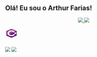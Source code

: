 ## Olá! Eu sou o Arthur Farias!
<div align="center">
  <a href="https://github.com/ArthurFariasds">
  <img height="180em" src="https://github-readme-stats.vercel.app/api?username=ArthurFariasds&show_icons=true&theme=tokyonight&include_all_commits=true&count_private=true"/>
  <img height="180em" src="https://github-readme-stats.vercel.app/api/top-langs/?username=ArthurFariasds&layout=compact&langs_count=7&theme=tokyonight"/>
</div>
</div>
<div style="display: inline_block"><br>
  <img align="center" alt="Arthur-Csharp" height="30" width="40" src="https://raw.githubusercontent.com/devicons/devicon/master/icons/csharp/csharp-original.svg">
</div>
  
  ##
  
<div> 
 <a href = "mailto:arthur.farias01@gmail.com"><img src="https://img.shields.io/badge/-Gmail-%23333?style=for-the-badge&logo=gmail&logoColor=white" target="_blank"></a>
  <a href="https://www.linkedin.com/in/arthurfarias-" target="_blank"><img src="https://img.shields.io/badge/-LinkedIn-%230077B5?style=for-the-badge&logo=linkedin&logoColor=white" target="_blank"></a> 
</div>
